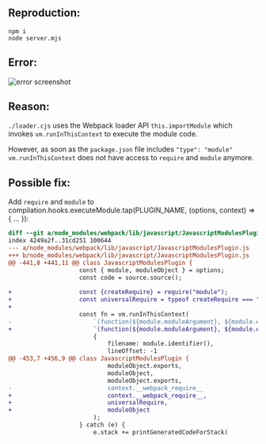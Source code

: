 ## Reproduction:

```
npm i
node server.mjs
```

## Error:

![error screenshot](https://github.com/jantimon/reproduction-webpack-import-module-bug/assets/4113649/17735e8e-5b63-4619-ba17-cb378ee73be8)


## Reason:

`./loader.cjs` uses the Webpack loader API `this.importModule` which invokes `vm.runInThisContext` to execute the module code.

However, as soon as the `package.json` file includes `"type": "module"` `vm.runInThisContext` does not have access to `require` and `module` anymore.


## Possible fix:

Add `require` and `module` to compilation.hooks.executeModule.tap(PLUGIN_NAME, (options, context) => { ... }):

```diff
diff --git a/node_modules/webpack/lib/javascript/JavascriptModulesPlugin.js b/node_modules/webpack/lib/javascript/JavascriptModulesPlugin.js
index 4249a2f..31cd251 100644
--- a/node_modules/webpack/lib/javascript/JavascriptModulesPlugin.js
+++ b/node_modules/webpack/lib/javascript/JavascriptModulesPlugin.js
@@ -441,8 +441,11 @@ class JavascriptModulesPlugin {
 					const { module, moduleObject } = options;
 					const code = source.source();
 
+					const {createRequire} = require("module");
+					const universalRequire = typeof createRequire === "function" ? createRequire(module.resource) : require;
+
 					const fn = vm.runInThisContext(
-						`(function(${module.moduleArgument}, ${module.exportsArgument}, ${RuntimeGlobals.require}) {\n${code}\n/**/})`,
+						`(function(${module.moduleArgument}, ${module.exportsArgument}, ${RuntimeGlobals.require}, require, module) {\n${code}\n/**/})`,
 						{
 							filename: module.identifier(),
 							lineOffset: -1
@@ -453,7 +456,9 @@ class JavascriptModulesPlugin {
 							moduleObject.exports,
 							moduleObject,
 							moduleObject.exports,
-							context.__webpack_require__
+							context.__webpack_require__,
+							universalRequire,
+							moduleObject
 						);
 					} catch (e) {
 						e.stack += printGeneratedCodeForStack(
```